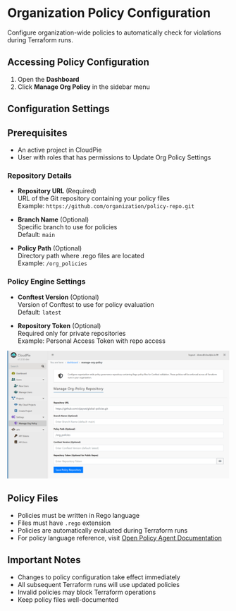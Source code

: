 # Organization Policy Configuration

Configure organization-wide policies to automatically check for violations during Terraform runs.

## Accessing Policy Configuration
1. Open the **Dashboard**
2. Click **Manage Org Policy** in the sidebar menu

## Configuration Settings

## Prerequisites
- An active project in CloudPie
- User with roles that has permissions to Update Org Policy Settings

### Repository Details
- **Repository URL** (Required)  
  URL of the Git repository containing your policy files  
  Example: `https://github.com/organization/policy-repo.git`

- **Branch Name** (Optional)  
  Specific branch to use for policies  
  Default: `main`

- **Policy Path** (Optional)  
  Directory path where .rego files are located  
  Example: `/org_policies`

### Policy Engine Settings
- **Conftest Version** (Optional)  
  Version of Conftest to use for policy evaluation  
  Default: `latest`

- **Repository Token** (Optional)  
  Required only for private repositories  
  Example: Personal Access Token with repo access

![Screenshot of Organization Policy Configuration](images/org_policy_config.png)

## Policy Files
- Policies must be written in Rego language
- Files must have `.rego` extension
- Policies are automatically evaluated during Terraform runs
- For policy language reference, visit [Open Policy Agent Documentation](https://www.openpolicyagent.org/docs/policy-language)

## Important Notes
- Changes to policy configuration take effect immediately
- All subsequent Terraform runs will use updated policies
- Invalid policies may block Terraform operations
- Keep policy files well-documented
